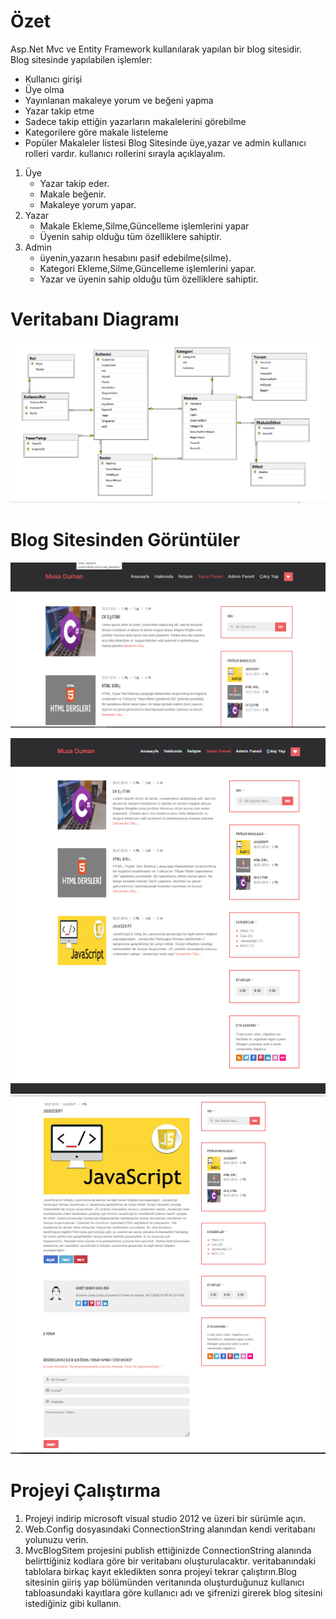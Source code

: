 # Özet
Asp.Net Mvc ve Entity Framework kullanılarak yapılan bir blog sitesidir.<br>
Blog sitesinde yapılabilen işlemler:<br>
 - Kullanıcı girişi
 - Üye olma
 - Yayınlanan makaleye yorum ve beğeni yapma
 - Yazar takip etme
 - Sadece takip ettiğin yazarların makalelerini görebilme
 - Kategorilere göre makale listeleme
 - Popüler Makaleler listesi
Blog Sitesinde üye,yazar ve admin kullanıcı rolleri vardır.
kullanıcı rollerini sırayla açıklayalım.<br>
1. Üye
    - Yazar takip eder.
    - Makale beğenir.
    - Makaleye yorum yapar.
2. Yazar
    - Makale Ekleme,Silme,Güncelleme işlemlerini yapar
    - Üyenin sahip olduğu tüm özelliklere sahiptir.
3. Admin
    - üyenin,yazarın hesabını pasif edebilme(silme).
    - Kategori Ekleme,Silme,Güncelleme işlemlerini yapar.
    - Yazar ve üyenin sahip olduğu tüm özelliklere sahiptir.
    
# Veritabanı Diagramı
![Veritabanı Diyagram](https://github.com/mosaduman/Mvc-Blog/blob/master/g%C3%B6r%C3%BCnt%C3%BCler/veritabaniDiyagram.png?raw=true)
# Blog Sitesinden Görüntüler
![Anasayfa](https://github.com/mosaduman/Mvc-Blog/blob/master/g%C3%B6r%C3%BCnt%C3%BCler/yakin.PNG)

![Anasayfa](https://github.com/mosaduman/Mvc-Blog/blob/master/g%C3%B6r%C3%BCnt%C3%BCler/anasayfa.png?raw=true)
![Makale Detay](https://github.com/mosaduman/Mvc-Blog/blob/master/g%C3%B6r%C3%BCnt%C3%BCler/makaledetay.PNG)
# Projeyi Çalıştırma
1. Projeyi indirip microsoft visual studio 2012 ve üzeri bir sürümle açın.
2. Web.Config dosyasındaki ConnectionString alanından kendi veritabanı yolunuzu verin.
3. MvcBlogSitem projesini publish ettiğinizde ConnectionString alanında belirttiğiniz kodlara göre bir veritabanı oluşturulacaktır.
veritabanındaki tablolara birkaç kayıt ekledikten sonra projeyi tekrar çalıştırın.Blog sitesinin giiriş yap bölümünden veritanında oluşturduğunuz kullanıcı tabloasundaki kayıtlara göre kullanıcı adı ve şifrenizi girerek blog sitesini istediğiniz gibi kullanın.
